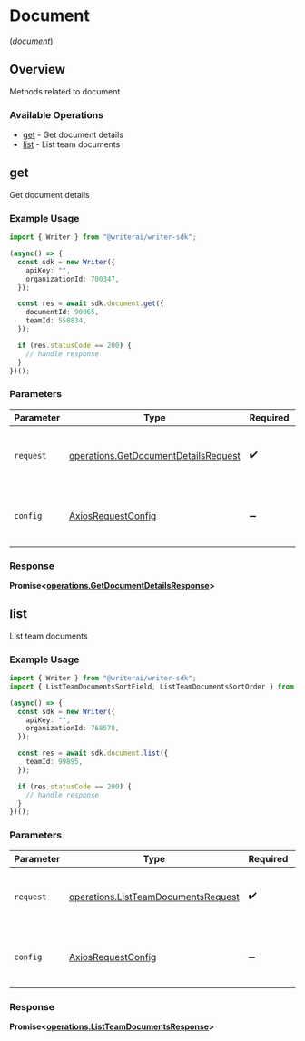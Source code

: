 # Document
(*document*)

## Overview

Methods related to document

### Available Operations

* [get](#get) - Get document details
* [list](#list) - List team documents

## get

Get document details

### Example Usage

```typescript
import { Writer } from "@writerai/writer-sdk";

(async() => {
  const sdk = new Writer({
    apiKey: "",
    organizationId: 700347,
  });

  const res = await sdk.document.get({
    documentId: 90065,
    teamId: 558834,
  });

  if (res.statusCode == 200) {
    // handle response
  }
})();
```

### Parameters

| Parameter                                                                                    | Type                                                                                         | Required                                                                                     | Description                                                                                  |
| -------------------------------------------------------------------------------------------- | -------------------------------------------------------------------------------------------- | -------------------------------------------------------------------------------------------- | -------------------------------------------------------------------------------------------- |
| `request`                                                                                    | [operations.GetDocumentDetailsRequest](../../models/operations/getdocumentdetailsrequest.md) | :heavy_check_mark:                                                                           | The request object to use for the request.                                                   |
| `config`                                                                                     | [AxiosRequestConfig](https://axios-http.com/docs/req_config)                                 | :heavy_minus_sign:                                                                           | Available config options for making requests.                                                |


### Response

**Promise<[operations.GetDocumentDetailsResponse](../../models/operations/getdocumentdetailsresponse.md)>**


## list

List team documents

### Example Usage

```typescript
import { Writer } from "@writerai/writer-sdk";
import { ListTeamDocumentsSortField, ListTeamDocumentsSortOrder } from "@writerai/writer-sdk/dist/sdk/models/operations";

(async() => {
  const sdk = new Writer({
    apiKey: "",
    organizationId: 768578,
  });

  const res = await sdk.document.list({
    teamId: 99895,
  });

  if (res.statusCode == 200) {
    // handle response
  }
})();
```

### Parameters

| Parameter                                                                                  | Type                                                                                       | Required                                                                                   | Description                                                                                |
| ------------------------------------------------------------------------------------------ | ------------------------------------------------------------------------------------------ | ------------------------------------------------------------------------------------------ | ------------------------------------------------------------------------------------------ |
| `request`                                                                                  | [operations.ListTeamDocumentsRequest](../../models/operations/listteamdocumentsrequest.md) | :heavy_check_mark:                                                                         | The request object to use for the request.                                                 |
| `config`                                                                                   | [AxiosRequestConfig](https://axios-http.com/docs/req_config)                               | :heavy_minus_sign:                                                                         | Available config options for making requests.                                              |


### Response

**Promise<[operations.ListTeamDocumentsResponse](../../models/operations/listteamdocumentsresponse.md)>**

